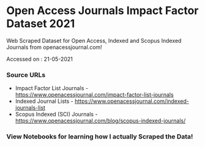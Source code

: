 # Open Access Journals Impact Factor Dataset 2021
Web Scraped Dataset for Open Access, Indexed and Scopus Indexed Journals from openacessjournal.com!

Accessed on : 21-05-2021

### Source URLs
- Impact Factor List Journals - https://www.openacessjournal.com/impact-factor-list-journals
- Indexed Journal Lists - https://www.openacessjournal.com/indexed-journals-list
- Scopus Indexed (SCI) Journals - https://www.openacessjournal.com/blog/scopus-indexed-journals/


### View Notebooks for learning how I actually Scraped the Data!
